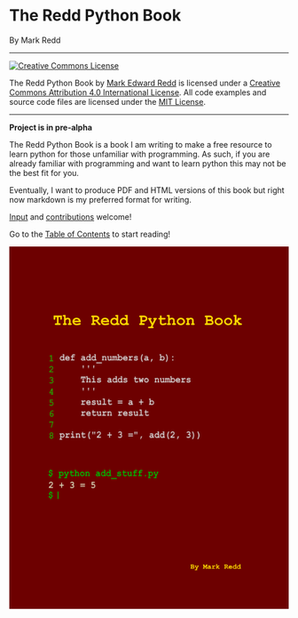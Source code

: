 # The Redd Python Book

By Mark Redd

---
<a rel="license" href="http://creativecommons.org/licenses/by/4.0/"><img alt="Creative Commons License" style="border-width:0" src="https://i.creativecommons.org/l/by/4.0/88x31.png" /></a>

<span xmlns:dct="http://purl.org/dc/terms/" property="dct:title">The Redd Python Book</span> by <a xmlns:cc="http://creativecommons.org/ns#" href="https://github.com/flythereddflagg/python_book" property="cc:attributionName" rel="cc:attributionURL">Mark Edward Redd</a> is licensed under a <a rel="license" href="http://creativecommons.org/licenses/by/4.0/">Creative Commons Attribution 4.0 International License</a>. All code examples and source code files are licensed under the [MIT License](./media/LICENSE.txt). 

---

**Project is in pre-alpha**

The Redd Python Book is a book I am writing to make a free resource to learn python for those unfamiliar with programming. As such, if you are already familiar with programming and want to learn python this may not be the best fit for you.

 Eventually, I want to produce PDF and HTML versions of this book but right now markdown is my preferred format for writing.

[Input](https://github.com/flythereddflagg/flythereddflagg.github.io/issues) and [contributions](https://github.com/flythereddflagg/flythereddflagg.github.io/pulls) welcome!

Go to the [Table of Contents](./00-Table-of-Contents.md) to start reading!

![](.//media/Cover.png)